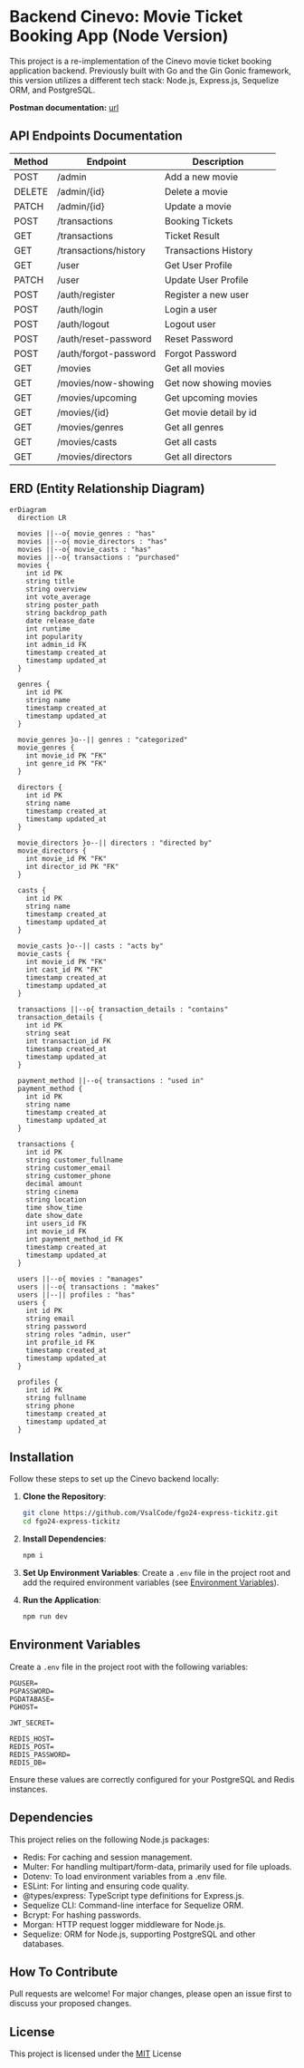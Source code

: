 # Backend Cinevo: Movie Ticket Booking App (Node Version)

This project is a re-implementation of the Cinevo movie ticket booking application backend. Previously built with Go and the Gin Gonic framework, this version utilizes a different tech stack: Node.js, Express.js, Sequelize ORM, and PostgreSQL.

**Postman documentation:** [url](https://faisal-9346779.postman.co/workspace/faisal's-Workspace~9a2d1237-407a-4a6e-83f6-740c8b0f0242/collection/46112281-01c08e30-dd09-44cd-b813-25e0a8b4fd88?action=share&creator=46112281)

## API Endpoints Documentation

| Method | Endpoint                  | Description                |
|--------|---------------------------|----------------------------|
| POST   | /admin                    | Add a new movie            |
| DELETE | /admin/{id}               | Delete a movie             |
| PATCH  | /admin/{id}               | Update a movie             |
| POST   | /transactions             | Booking Tickets            |
| GET    | /transactions             | Ticket Result              |
| GET    | /transactions/history     | Transactions History       |
| GET    | /user                     | Get User Profile           |
| PATCH  | /user                     | Update User Profile        |
| POST   | /auth/register            | Register a new user        |
| POST   | /auth/login               | Login a user               |
| POST   | /auth/logout              | Logout user                |
| POST   | /auth/reset-password      | Reset Password             |
| POST   | /auth/forgot-password     | Forgot Password            |
| GET    | /movies                   | Get all movies             |
| GET    | /movies/now-showing       | Get now showing movies     |
| GET    | /movies/upcoming          | Get upcoming movies        |
| GET    | /movies/{id}              | Get movie detail by id     |
| GET    | /movies/genres            | Get all genres             |
| GET    | /movies/casts             | Get all casts              |
| GET    | /movies/directors         | Get all directors          |

## ERD (Entity Relationship Diagram)

```mermaid
erDiagram
  direction LR

  movies ||--o{ movie_genres : "has"
  movies ||--o{ movie_directors : "has"
  movies ||--o{ movie_casts : "has"
  movies ||--o{ transactions : "purchased"
  movies {
    int id PK
    string title
    string overview
    int vote_average
    string poster_path
    string backdrop_path
    date release_date
    int runtime
    int popularity
    int admin_id FK
    timestamp created_at
    timestamp updated_at
  }

  genres {
    int id PK
    string name
    timestamp created_at
    timestamp updated_at
  }

  movie_genres }o--|| genres : "categorized"
  movie_genres {
    int movie_id PK "FK"
    int genre_id PK "FK"
  }

  directors {
    int id PK
    string name
    timestamp created_at
    timestamp updated_at
  }

  movie_directors }o--|| directors : "directed by"
  movie_directors {
    int movie_id PK "FK"
    int director_id PK "FK"
  }

  casts {
    int id PK
    string name
    timestamp created_at
    timestamp updated_at
  }

  movie_casts }o--|| casts : "acts by"
  movie_casts {
    int movie_id PK "FK"
    int cast_id PK "FK"
    timestamp created_at
    timestamp updated_at
  }

  transactions ||--o{ transaction_details : "contains"
  transaction_details {
    int id PK
    string seat
    int transaction_id FK
    timestamp created_at
    timestamp updated_at
  }

  payment_method ||--o{ transactions : "used in"
  payment_method {
    int id PK
    string name
    timestamp created_at
    timestamp updated_at
  }
 
  transactions {
    int id PK
    string customer_fullname
    string customer_email
    string customer_phone
    decimal amount
    string cinema
    string location
    time show_time
    date show_date
    int users_id FK
    int movie_id FK
    int payment_method_id FK
    timestamp created_at
    timestamp updated_at
  }

  users ||--o{ movies : "manages"
  users ||--o{ transactions : "makes"
  users ||--|| profiles : "has"
  users {
    int id PK
    string email
    string password
    string roles "admin, user"
    int profile_id FK
    timestamp created_at
    timestamp updated_at
  }

  profiles {
    int id PK
    string fullname
    string phone
    timestamp created_at
    timestamp updated_at
  }

```


## Installation

Follow these steps to set up the Cinevo backend locally:

1. **Clone the Repository**:
   ```bash
   git clone https://github.com/VsalCode/fgo24-express-tickitz.git
   cd fgo24-express-tickitz
   ```

2. **Install Dependencies**:
   ```bash
   npm i
   ```

3. **Set Up Environment Variables**:
   Create a `.env` file in the project root and add the required environment variables (see [Environment Variables](#environment-variables)).

4. **Run the Application**:
   ```bash
   npm run dev
   ```

## Environment Variables

Create a `.env` file in the project root with the following variables:

```env
PGUSER=
PGPASSWORD=
PGDATABASE=
PGHOST= 

JWT_SECRET=

REDIS_HOST=
REDIS_POST=
REDIS_PASSWORD=
REDIS_DB=
```

Ensure these values are correctly configured for your PostgreSQL and Redis instances.

## Dependencies
This project relies on the following Node.js packages:
- Redis: For caching and session management.
- Multer: For handling multipart/form-data, primarily used for file uploads.
- Dotenv: To load environment variables from a .env file.
- ESLint: For linting and ensuring code quality.
- @types/express: TypeScript type definitions for Express.js.
- Sequelize CLI: Command-line interface for Sequelize ORM.
- Bcrypt: For hashing passwords.
- Morgan: HTTP request logger middleware for Node.js.
- Sequelize: ORM for Node.js, supporting PostgreSQL and other databases.

## How To Contribute
Pull requests are welcome! For major changes, please open an issue first to discuss your proposed changes. 

## License
This project is licensed under the [MIT](https://opensource.org/license/mit) License